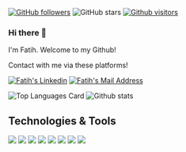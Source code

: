 
[![GitHub followers](https://img.shields.io/github/followers/fatihsahin3?style=social)](https://github.com/fatihsahin3?tab=followers)
![GitHub stars](https://img.shields.io/github/stars/fatihsahin3?style=social)
[![Github visitors](https://visitor-badge.glitch.me/badge?page_id=fatihsahin3.visitor-badge)](https://GitHub.com/fatihsahin3/StrapDown.js/stargazers/)

### Hi there 👋
I'm Fatih. Welcome to my Github!

Contact with me via these platforms! 

  <a href="https://www.linkedin.com/in/fatihsahin3/" target="_blank" rel="nofollow"><img alt="Fatih's Linkedin" src="https://img.shields.io/badge/LinkedIn-0077B5?style=for-the-badge&logo=linkedin&logoColor=white" /></a>
 <a href="mailto:fatihsahin3@gmail.com" target="_blank" rel="nofollow"><img alt="Fatih's Mail Address" src="https://img.shields.io/badge/Gmail-D14836?style=for-the-badge&logo=gmail&logoColor=white" /></a>

![Top Languages Card](https://github-readme-stats.vercel.app/api/top-langs/?username=fatihsahin3&layout=compact)
![Github stats](https://github-readme-stats.vercel.app/api?username=fatihsahin3&theme=highcontrast&show_icons=true&count_private=true&theme=default)

## Technologies & Tools 
<img src="https://img.shields.io/badge/C%23-black?style=for-the-badge&logo=c-sharp&logoColor=white"></img>
<img src="https://img.shields.io/badge/.NET-black?style=for-the-badge&logo=.net&logoColor=white"></img>
<img src="https://img.shields.io/badge/.NETCore-black?style=for-the-badge&logo=.net&logoColor=white"></img>
<img src="https://img.shields.io/badge/Microsoft_SQL_Server-black?style=for-the-badge&logo=microsoft-sql-server&logoColor=white"></img>
<img src="https://img.shields.io/badge/Java-black?style=for-the-badge&logo=Java&logoColor=white"></img>
<img src="https://img.shields.io/badge/JavaScript-black?style=for-the-badge&logo=javascript&logoColor=F7DF1E"></img>
<img src="https://img.shields.io/badge/HTML-black?style=for-the-badge&logo=html5&logoColor=white" />
<img src="https://img.shields.io/badge/CSS-black?style=for-the-badge&logo=css3&logoColor=white" />
